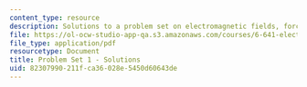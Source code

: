 ```yaml
---
content_type: resource
description: Solutions to a problem set on electromagnetic fields, forces, and motion.
file: https://ol-ocw-studio-app-qa.s3.amazonaws.com/courses/6-641-electromagnetic-fields-forces-and-motion-spring-2005/82307990211fca36028e5450d60643de_05_ps01_sol.pdf
file_type: application/pdf
resourcetype: Document
title: Problem Set 1 - Solutions
uid: 82307990-211f-ca36-028e-5450d60643de
---
```

